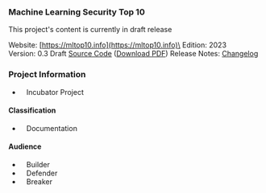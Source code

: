 ### Machine Learning Security Top 10

This project's content is currently in draft release

Website: [https://mltop10.info](https://mltop10.info)\
Edition: 2023\
Version: 0.3 Draft
[Source Code](https://github.com/OWASP/www-project-machine-learning-security-top-10/tree/master/docs/2023)
([Download PDF](https://mltop10.info/OWASP-Machine-Learning-Security-Top-10.pdf)\)
Release Notes:
[Changelog](https://github.com/OWASP/www-project-machine-learning-security-top-10/releases)

### Project Information

- <i class="fas fa-lightbulb" style="font-size: 1.2em; color:#233e81;"></i><span style="font-size:1.0em;padding-left:12px;">Incubator
  Project</span>

#### Classification

- <i class="fas fa-book" style="font-size: 1.2em; color:#233e81;"></i><span style="font-size:1.0em;padding-left:12px;">Documentation</span>

#### Audience

- <i class="fas fa-toolbox" style="font-size: 1.2em; color:#233e81;"></i><span style="font-size:1.0em;padding-left:12px;">Builder</span>
- <i class="fas fa-shield-alt" style="font-size: 1.2em; color:#233e81;"></i><span style="font-size:1.0em;padding-left:12px;">Defender</span>
- <i class="fas fa-user-secret" style="font-size: 1.2em; color:#233e81;"></i><span style="font-size:1.0em;padding-left:12px;">Breaker</span>
